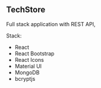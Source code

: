 ## TechStore

Full stack application with REST API,

Stack:

- React
- React Bootstrap
- React Icons
- Material UI
- MongoDB
- bcryptjs
